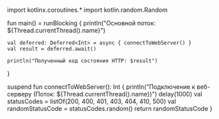 import kotlinx.coroutines.*
import kotlin.random.Random

fun main() = runBlocking {
    println("Основной поток: ${Thread.currentThread().name}")

    val deferred: Deferred<Int> = async { connectToWebServer() }
    val result = deferred.await()

    println("Полученный код состояния HTTP: $result")
}

suspend fun connectToWebServer(): Int {
    println("Подключение к веб-серверу (Поток: ${Thread.currentThread().name})")
    delay(1000)
    val statusCodes = listOf(200, 400, 401, 403, 404, 410, 500)
    val randomStatusCode = statusCodes.random()
    return randomStatusCode
}
